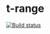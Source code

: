 # t-range

[![Build status](https://travis-ci.org/atomelements/t-range.svg?branch=master)](https://travis-ci.org/atomelements/t-range)

